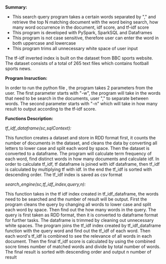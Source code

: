 **Summary:**

- This search query program takes a certain words separated by &quot;,&quot;  and retrieve the top N matching document with the word being search, how many word occurrence in the document, idf score, and tf-idf score
- This program is developed with PySpark, SparkSQL and Dataframes
- This program is not case sensitive, therefore user can enter the word in both uppercase and lowercase
- This program trims all unnecessary white space of user input


The tf-idf inverted index is built on the dataset from BBC sports website. The dataset consists of a total of 265 text files which contains football sports news.

**Program Insruction:**

In order to run the python file , the program takes 2 parameters from the user. The first parameter starts with &quot;-w&quot;, the program will take in the words that need to be search in the documents, user &quot;,&quot; to separate between words. The second parameter starts with &quot;-n&quot; which will take in how many result to output according to the tf-idf score.

**Functions Description:**

_tf\_idf\_dataframe(sc,sqlContext):_

This function creates a dataset and store in RDD format first, it counts the number of documents in the dataset, and cleans the data by converting all letters to lower case and split each word by space. Then the dataset is converted to a dataframe. The program will calculate term frequency of each word, find distinct words in how many documents and calculate idf. In order to calculate tf\_idf, tf dataframe is joined with idf dataframe, then tf\_idf is calculated by multiplying tf with idf. In the end the tf\_idf is sorted with descending order. The tf\_idf index is saved as csv format

_search\_engine(sc,tf\_idf\_index,query,n):_

This function takes in the tf idf index created in tf\_idf\_dataframe, the words need to be searched and the number of result will be output. First the program cleans the query by changing all words to lower case and split each word by space. Then find out the how many words in the query. The query is first taken as RDD format, then it is converted to dataframe format for further tasks. The dataframe is trimmed by cleaning out unnecessary white spaces. The program joins the tf\_idf index created by tf\_idf\_dataframe function with the query word and find out the tf\_idf of each word. Then each word&#39;s tf\_idf is combined to see the relevance of all words in each document. Then the final tf\_idf score is calculated by using the combined socre times number of matched words and divide by total number of words. The final result is sorted with descending order and output n number of result


